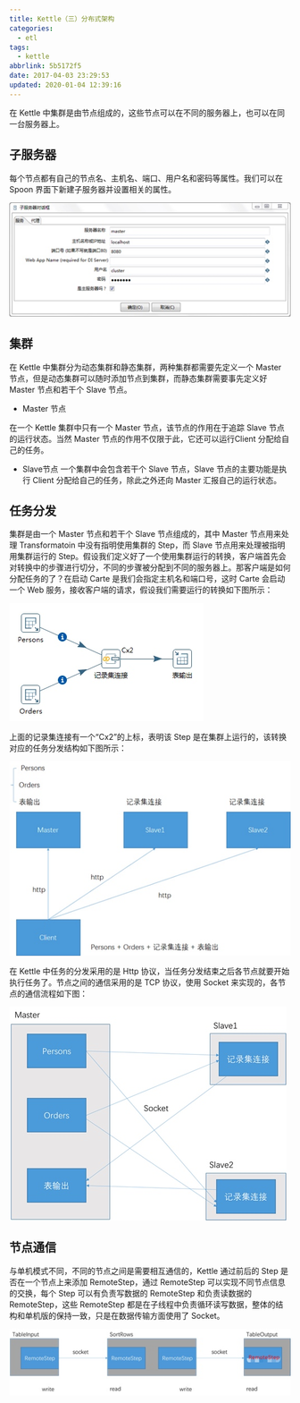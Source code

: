 ```yaml
---
title: Kettle（三）分布式架构
categories:
  - etl
tags:
  - kettle
abbrlink: 5b5172f5
date: 2017-04-03 23:29:53
updated: 2020-01-04 12:39:16
---
```


在 Kettle 中集群是由节点组成的，这些节点可以在不同的服务器上，也可以在同一台服务器上。

<!--more-->

## 子服务器

每个节点都有自己的节点名、主机名、端口、用户名和密码等属性。我们可以在 Spoon 界面下新建子服务器并设置相关的属性。

![](media/15781131760405.jpg)

## 集群

在 Kettle 中集群分为动态集群和静态集群，两种集群都需要先定义一个 Master 节点，但是动态集群可以随时添加节点到集群，而静态集群需要事先定义好 Master 节点和若干个 Slave 节点。

* Master 节点

在一个 Kettle 集群中只有一个 Master 节点，该节点的作用在于追踪 Slave 节点的运行状态。当然 Master 节点的作用不仅限于此，它还可以运行Client 分配给自己的任务。

* Slave节点
一个集群中会包含若干个 Slave 节点，Slave 节点的主要功能是执行 Client 分配给自己的任务，除此之外还向 Master 汇报自己的运行状态。

## 任务分发

集群是由一个 Master 节点和若干个 Slave 节点组成的，其中 Master 节点用来处理 Transformatoin 中没有指明使用集群的 Step，而 Slave 节点用来处理被指明用集群运行的 Step。假设我们定义好了一个使用集群运行的转换，客户端首先会对转换中的步骤进行切分，不同的步骤被分配到不同的服务器上。那客户端是如何分配任务的了？在启动 Carte 是我们会指定主机名和端口号，这时 Carte 会启动一个 Web 服务，接收客户端的请求，假设我们需要运行的转换如下图所示：

![](media/15781131916517.jpg)

上面的记录集连接有一个“Cx2”的上标，表明该 Step 是在集群上运行的，该转换对应的任务分发结构如下图所示：

![](media/15781132043207.jpg)

在 Kettle 中任务的分发采用的是 Http 协议，当任务分发结束之后各节点就要开始执行任务了。节点之间的通信采用的是 TCP 协议，使用 Socket 来实现的，各节点的通信流程如下图：

![](media/15781132141116.jpg)

## 节点通信

与单机模式不同，不同的节点之间是需要相互通信的，Kettle 通过前后的 Step 是否在一个节点上来添加 RemoteStep，通过 RemoteStep 可以实现不同节点信息的交换，每个 Step 可以有负责写数据的 RemoteStep 和负责读数据的 RemoteStep，这些 RemoteStep 都是在子线程中负责循环读写数据，整体的结构和单机版的保持一致，只是在数据传输方面使用了 Socket。

![](media/15781132229843.jpg)
